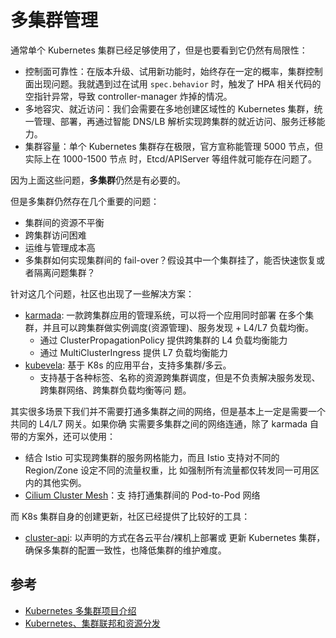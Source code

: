 # 多集群管理

通常单个 Kubernetes 集群已经足够使用了，但是也要看到它仍然有局限性：

- 控制面可靠性：在版本升级、试用新功能时，始终存在一定的概率，集群控制面出现问题。我就遇到过在试用
  `spec.behavior` 时，触发了 HPA 相关代码的空指针异常，导致 controller-manager 炸掉的情况。
- 多地容灾、就近访问：我们会需要在多地创建区域性的 Kubernetes 集群，统一管理、部署，再通过智能
  DNS/LB 解析实现跨集群的就近访问、服务迁移能力。
- 集群容量：单个 Kubernetes 集群存在极限，官方宣称能管理 5000 节点，但实际上在 1000-1500 节点
  时，Etcd/APIServer 等组件就可能存在问题了。

因为上面这些问题，**多集群**仍然是有必要的。

但是多集群仍然存在几个重要的问题：

- 集群间的资源不平衡
- 跨集群访问困难
- 运维与管理成本高
- 多集群如何实现集群间的 fail-over？假设其中一个集群挂了，能否快速恢复或者隔离问题集群？

针对这几个问题，社区也出现了一些解决方案：

- [karmada](https://github.com/karmada-io/karmada): 一款跨集群应用的管理系统，可以将一个应用同时部署
  在多个集群，并且可以跨集群做实例调度(资源管理)、服务发现 + L4/L7 负载均衡。
  - 通过 ClusterPropagationPolicy 提供跨集群的 L4 负载均衡能力
  - 通过 MultiClusterIngress 提供 L7 负载均衡能力
- [kubevela](https://github.com/kubevela/kubevela): 基于 K8s 的应用平台，支持多集群/多云。
  - 支持基于各种标签、名称的资源跨集群调度，但是不负责解决服务发现、跨集群网络、跨集群负载均衡等问
    题。

其实很多场景下我们并不需要打通多集群之间的网络，但是基本上一定是需要一个共同的 L4/L7 网关。如果你确
实需要多集群之间的网络连通，除了 karmada 自带的方案外，还可以使用：

- 结合 Istio 可实现跨集群的服务网格能力，而且 Istio 支持对不同的 Region/Zone 设定不同的流量权重，比
  如强制所有流量都仅转发同一可用区内的其他实例。
- [Cilium Cluster Mesh](https://docs.cilium.io/en/v1.11/gettingstarted/clustermesh/clustermesh/)：支
  持打通集群间的 Pod-to-Pod 网络

而 K8s 集群自身的创建更新，社区已经提供了比较好的工具：

- [cluster-api](https://github.com/kubernetes-sigs/cluster-api): 以声明的方式在各云平台/裸机上部署或
  更新 Kubernetes 集群，确保多集群的配置一致性，也降低集群的维护难度。

## 参考

- [Kubernetes 多集群项目介绍](https://xinzhao.me/posts/kubernetes-multi-cluster-projects/)
- [Kubernetes、集群联邦和资源分发](https://draveness.me/kuberentes-federation/)
